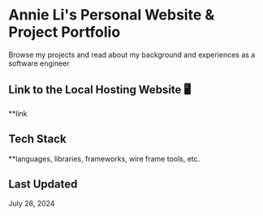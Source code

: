 # Annie Li's Personal Website & Project Portfolio 

Browse my projects and read about my background and experiences as a software engineer 

## Link to the Local Hosting Website 🖥️

**link

## Tech Stack 

**languages, libraries, frameworks, wire frame tools, etc. 

## Last Updated 
July 28, 2024 
